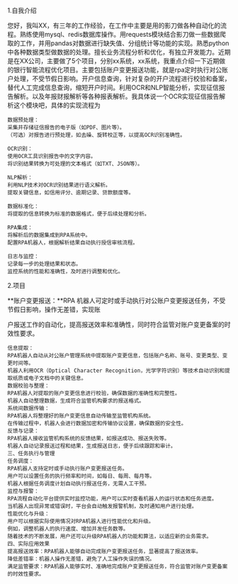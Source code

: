 1.自我介绍

您好，我叫XX，有三年的工作经验，在工作中主要是用的影刀做各种自动化的流程。熟练使用mysql、redis数据库操作。用requests模块结合影刀做一些数据爬取的工作，并用pandas对数据进行缺失值、分组统计等功能的实现。熟悉python中各种数据类型做数据的处理。擅长业务流程分析和优化，有独立开发能力。近期是在XX公司，主要做了5个项目，分别xx系统，xx系统，我重点介绍一下近期做的银行智能流程优化项目。主要包括账户变更报送功能，就是rpa定时执行对公账户处理，不受节假日影响。开户信息查询，针对复杂的开户流程进行校验和备案，替代人工完成信息查询，缩短开户时间。利用OCR和NLP智能分析，实现征信报告解析。以及年报财报解析等各种报表解析。我具体说一个OCR实现征信报告解析这个模块吧，具体的实现流程为

~~~
数据预处理：
采集并存储征信报告的电子版（如PDF、图片等）。
（可选）对报告进行预处理，如去噪、旋转校正等，以提高OCR识别准确性。

OCR识别：
使用OCR工具识别报告中的文字内容。
将识别结果转换为可处理的文本格式（如TXT、JSON等）。

NLP解析：
利用NLP技术对OCR识别结果进行语义解析。
提取关键信息，如信用评分、逾期记录、贷款额度等。

数据标准化：
将提取的信息转换为标准的数据格式，便于后续处理和分析。

RPA集成：
将解析后的数据集成到RPA系统中。
配置RPA机器人，根据解析结果自动执行授信审核流程。

日志与监控：
记录每一步的处理结果和状态。
监控系统的性能和准确性，及时进行调整和优化。
~~~

2.项目

**账户变更报送：**RPA 机器人可定时或手动执行对公账户变更报送任务，不受节假日影响，操作无差错，实现账 

户报送工作的自动化，提高报送效率和准确性，同时符合监管对账户变更备案的时效性要求。

~~~
信息提取：
RPA机器人自动从对公账户管理系统中提取账户变更信息，包括账户名称、账号、变更类型、变更时间等。
机器人利用OCR（Optical Character Recognition，光学字符识别）等技术自动识别和提取纸质或电子文档中的关键信息。
数据校验与整理：
RPA机器人对提取的账户变更信息进行校验，确保数据的准确性和完整性。
机器人自动整理数据，生成符合监管机构要求的报送格式。
系统间数据传输：
RPA机器人将整理好的账户变更信息自动传输至监管机构系统。
在传输过程中，机器人会进行数据加密和传输协议设置，确保数据的安全性。
反馈与记录：
RPA机器人接收监管机构系统的反馈结果，如报送成功、报送失败等。
机器人自动记录报送过程和结果，生成报送日志，便于后续跟踪和审计。
三、任务执行与管理
任务调度：
RPA机器人支持定时或手动执行账户变更报送任务。
用户可以设置任务的执行频率和时间，如每日、每周、每月等。
机器人根据任务调度计划自动执行报送任务，无需人工干预。
监控与报警：
RPA流程自动化平台提供实时监控功能，用户可以实时查看机器人的运行状态和任务进度。
当机器人出现异常或错误时，平台会自动触发报警机制，及时通知用户进行处理。
性能优化与升级：
用户可以根据实际使用情况对RPA机器人进行性能优化和升级。
例如，调整机器人的执行速度、增加并发任务数等。
随着技术的不断发展，用户还可以升级RPA机器人的功能和算法，以适应新的业务需求。
四、实际应用效果
提高报送效率：RPA机器人能够自动完成账户变更报送任务，显著提高了报送效率。
降低差错率：机器人操作无差错，避免了人工操作失误的情况。
满足监管要求：RPA机器人能够实时、准确地完成账户变更报送任务，符合监管对账户变更备案的时效性要求。
~~~


